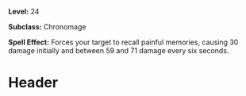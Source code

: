 <!-- TITLE: Spell: Pained Memories -->
<!-- SUBTITLE:  -->

**Level:** 24

**Subclass:** Chronomage

**Spell Effect:** Forces your target to recall painful memories, causing 30 damage initially and between 59 and 71 damage every six seconds.

# Header